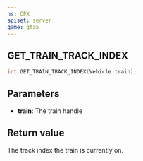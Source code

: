 ```yaml
---
ns: CFX
apiset: server
game: gta5
---
```

## GET_TRAIN_TRACK_INDEX

```c
int GET_TRAIN_TRACK_INDEX(Vehicle train);
``` 

## Parameters
* **train**: The train handle

## Return value
The track index the train is currently on.